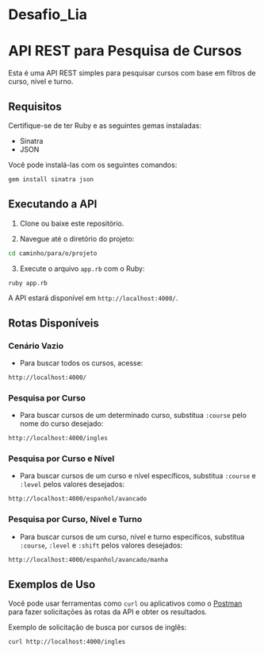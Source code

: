 # Desafio_Lia
 
# API REST para Pesquisa de Cursos

Esta é uma API REST simples para pesquisar cursos com base em filtros de curso, nível e turno.

## Requisitos

Certifique-se de ter Ruby e as seguintes gemas instaladas:

- Sinatra
- JSON

Você pode instalá-las com os seguintes comandos:

```bash
gem install sinatra json
```

## Executando a API

1. Clone ou baixe este repositório.

2. Navegue até o diretório do projeto:

```bash
cd caminho/para/o/projeto
```

3. Execute o arquivo `app.rb` com o Ruby:

```bash
ruby app.rb
```

A API estará disponível em `http://localhost:4000/`.

## Rotas Disponíveis

### Cenário Vazio

- Para buscar todos os cursos, acesse:

```bash
http://localhost:4000/
```

### Pesquisa por Curso

- Para buscar cursos de um determinado curso, substitua `:course` pelo nome do curso desejado:

```bash
http://localhost:4000/ingles
```

### Pesquisa por Curso e Nível

- Para buscar cursos de um curso e nível específicos, substitua `:course` e `:level` pelos valores desejados:

```bash
http://localhost:4000/espanhol/avancado
```

### Pesquisa por Curso, Nível e Turno

- Para buscar cursos de um curso, nível e turno específicos, substitua `:course`, `:level` e `:shift` pelos valores desejados:

```bash
http://localhost:4000/espanhol/avancado/manha
```

## Exemplos de Uso

Você pode usar ferramentas como `curl` ou aplicativos como o [Postman](https://www.postman.com/) para fazer solicitações às rotas da API e obter os resultados.

Exemplo de solicitação de busca por cursos de inglês:

```bash
curl http://localhost:4000/ingles
```
